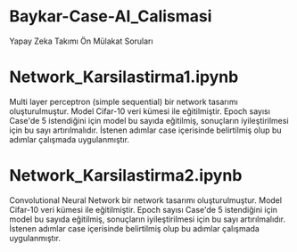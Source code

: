 # Baykar-Case-AI_Calismasi
 Yapay Zeka Takımı Ön Mülakat Soruları 
 
# Network_Karsilastirma1.ipynb
Multi layer perceptron (simple sequential) bir network tasarımı oluşturulmuştur. Model  Cifar-10 veri kümesi ile eğitilmiştir. Epoch sayısı Case'de 5 istendiğini için model bu sayıda eğitilmiş, sonuçların iyileştirilmesi için bu sayı artırılmalıdır. İstenen adımlar case içerisinde belirtilmiş olup bu adımlar çalışmada uygulanmıştır.

# Network_Karsilastirma2.ipynb
Convolutional Neural Network bir network tasarımı oluşturulmuştur. Model  Cifar-10 veri kümesi ile eğitilmiştir. Epoch sayısı Case'de 5 istendiğini için model bu sayıda eğitilmiş, sonuçların iyileştirilmesi için bu sayı artırılmalıdır. İstenen adımlar case içerisinde belirtilmiş olup bu adımlar çalışmada uygulanmıştır.
